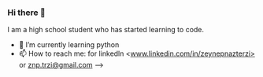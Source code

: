 ### Hi there 👋

I am a high school student who has started learning to code.

- 🌱 I’m currently learning python
- 📫 How to reach me: for linkedln <www.linkedin.com/in/zeynepnazterzi> or <znp.trzi@gmail.com>
-->
